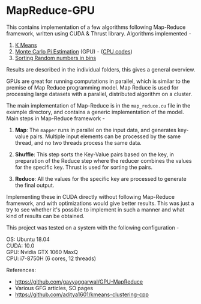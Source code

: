 # MapReduce-GPU

This contains implementation of a few algorithms following Map-Reduce framework, written using CUDA & Thrust library. Algorithms implemented -

1. [K Means](https://github.com/rajat2004/MapReduce-GPU/tree/master/KMeans)
2. [Monte Carlo Pi Estimation](https://github.com/rajat2004/MapReduce-GPU/tree/master/Pi-Estimation) (GPU) - ([CPU codes](https://github.com/rajat2004/MapReduce-GPU/tree/master/CPU))
3. [Sorting Random numbers in bins](https://github.com/rajat2004/MapReduce-GPU/tree/master/Random-Bins)

Results are described in the individual folders, this gives a general overview.

GPUs are great for running computations in parallel, which is similar to the premise of Map Reduce programming model. Map Reduce is used for processing large datasets with a parallel, distributed algorithm on a cluster.

The main implementation of Map-Reduce is in the `map_reduce.cu` file in the example directory, and contains a generic implementation of the model. Main steps in Map-Reduce framework -

1. **Map**: The `mapper` runs in parallel on the input data, and generates key-value pairs. Multiple input elements can be processed by the same thread, and no two threads process the same data.

2. **Shuffle**: This step sorts the Key-Value pairs based on the key, in preparation of the Reduce step where the reducer combines the values for the specific key. Thrust is used for sorting the pairs.

3. **Reduce**: All the values for the specific key are processed to generate the final output.

Implementing these in CUDA directly without following Map-Reduce framework, and with optimizations would give better results. This was just a try to see whether it's possible to implement in such a manner and what kind of results can be obtained.

This project was tested on a system with the following configuration -

OS: Ubuntu 18.04\
CUDA: 10.0\
GPU: Nvidia GTX 1060 MaxQ\
CPU: i7-8750H (6 cores, 12 threads)

References:

- https://github.com/gavyaggarwal/GPU-MapReduce
- Various GFG articles, SO pages
- https://github.com/aditya1601/kmeans-clustering-cpp
